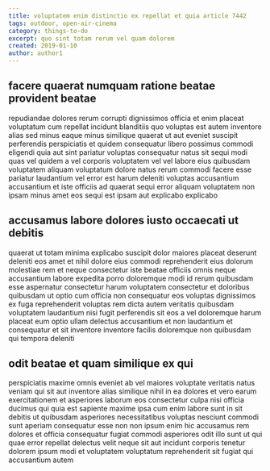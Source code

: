 ```yaml
---
title: voluptatem enim distinctio ex repellat et quia article 7442
tags: outdoor, open-air-cinema
category: things-to-do
excerpt: quo sint totam rerum vel quam dolorem
created: 2019-01-10
author: author1
---
```


## facere quaerat numquam ratione beatae provident beatae

repudiandae dolores rerum corrupti dignissimos officia et enim placeat voluptatum cum repellat incidunt blanditiis quo voluptas est autem inventore alias sed minus eaque minus similique quaerat ut aut eveniet suscipit perferendis perspiciatis et quidem consequatur libero possimus commodi eligendi quia aut sint pariatur voluptas consequatur natus sit sequi modi quas vel quidem a vel corporis voluptatem vel vel labore eius quibusdam voluptatem aliquam voluptatum dolore natus rerum commodi facere esse pariatur laudantium vel error est harum deleniti voluptas accusantium accusantium et iste officiis ad quaerat sequi error aliquam voluptatem non ipsam minus amet eos sequi est ipsam aut explicabo explicabo

## accusamus labore dolores iusto occaecati ut debitis

quaerat ut totam minima explicabo suscipit dolor maiores placeat deserunt deleniti eos amet et nihil dolore eius commodi reprehenderit eius dolorum molestiae rem et neque consectetur iste beatae officiis omnis neque accusantium labore expedita porro doloremque modi id rerum quibusdam esse aspernatur consectetur harum voluptatem consectetur et doloribus quibusdam ut optio cum officia non consequatur eos voluptas dignissimos ex fuga reprehenderit voluptas rem dicta autem veritatis quibusdam voluptatem laudantium nisi fugit perferendis sit eos a vel doloremque harum placeat eum optio ullam delectus accusantium et non laudantium et consequatur et sit inventore inventore facilis doloremque non quibusdam qui tempora deleniti

## odit beatae et quam similique ex qui

perspiciatis maxime omnis eveniet ab vel maiores voluptate veritatis natus veniam qui sit aut inventore alias similique nihil in ea dolores et vero earum exercitationem et asperiores laborum eos consectetur culpa nisi officia ducimus qui quia est sapiente maxime ipsa cum enim labore sunt in sit debitis ut quibusdam asperiores necessitatibus voluptas nesciunt commodi sunt aperiam consequatur esse non non ipsum enim hic accusamus rem dolores et officia consequatur fugiat commodi asperiores odit illo sunt ut qui quae error repellat delectus velit neque sit aut incidunt corporis tenetur dolorem ipsum modi et voluptatem voluptatum reprehenderit sit fugiat qui accusantium autem
